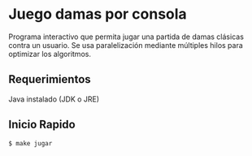 # Juego damas por consola

Programa interactivo que permita jugar una partida de damas clásicas contra un usuario. Se usa paralelización mediante múltiples hilos para optimizar los algoritmos.

Requerimientos
------------

Java instalado (JDK o JRE)

Inicio Rapido
-----------
    $ make jugar